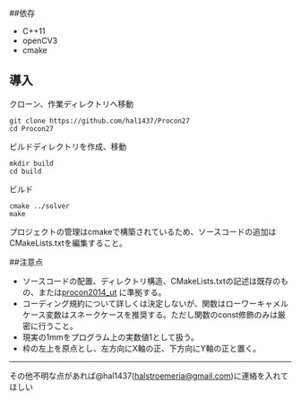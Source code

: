 
##依存

* C++11 
* openCV3 
* cmake  

## 導入
クローン、作業ディレクトリへ移動
```
git clone https://github.com/hal1437/Procon27
cd Procon27
```

ビルドディレクトリを作成、移動
```
mkdir build
cd build
```

ビルド
```
cmake ../solver
make
```
プロジェクトの管理はcmakeで構築されているため、ソースコードの追加はCMakeLists.txtを編集すること。


##注意点
* ソースコードの配置、ディレクトリ構造、CMakeLists.txtの記述は既存のもの、または[procon2014_ut](https://github.com/natrium11321/procon2014_ut)
に準拠する。
* コーディング規約について詳しくは決定しないが、関数はローワーキャメルケース変数はスネークケースを推奨する。ただし関数のconst修飾のみは厳密に行うこと。
* 現実の1mmをプログラム上の実数値1として扱う。
* 枠の左上を原点とし、左方向にX軸の正、下方向にY軸の正と置く。


---

その他不明な点があれば@hal1437(halstroemeria@gmail.com)に連絡を入れてほしい
